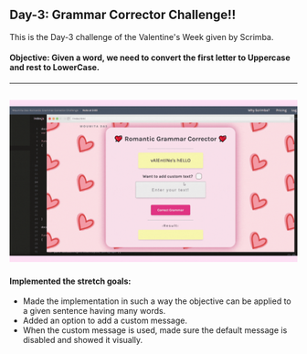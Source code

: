 ## Day-3:  Grammar Corrector Challenge!!
This is the Day-3 challenge of the Valentine's Week given by Scrimba.
#### Objective: Given a word, we need to convert the first letter to Uppercase and rest to LowerCase.
---
![](https://github.com/mou123das/Scrimba-Challenge-Weeks/blob/main/Valentine's%20Week%20Challenges/Day-3/Walkthrough%20video.gif)
---
#### Implemented the stretch goals: 
* Made the implementation in such a way the objective can be applied to a given sentence having many words.
* Added an option to add a custom message.
* When the custom message is used, made sure the default message is disabled and showed it visually.
